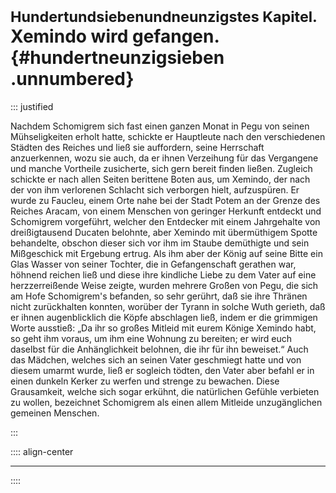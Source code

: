 # <small>Hundertundsiebenundneunzigstes Kapitel.</small><br />Xemindo wird gefangen.{#hundertneunzigsieben .unnumbered}

::: justified

Nachdem Schomigrem sich fast einen ganzen Monat in Pegu von seinen
Mühseligkeiten erholt hatte, schickte er Hauptleute nach den verschiedenen
Städten des Reiches und ließ sie auffordern, seine Herrschaft anzuerkennen, wozu
sie auch, da er ihnen Verzeihung für das Vergangene und manche Vortheile
zusicherte, sich gern bereit finden ließen. Zugleich schickte er nach allen
Seiten berittene Boten aus, um Xemindo, der nach der von ihm verlorenen Schlacht
sich verborgen hielt, aufzuspüren. Er wurde zu Faucleu, einem Orte nahe bei der
Stadt Potem an der Grenze des Reiches Aracam, von einem Menschen von geringer
Herkunft entdeckt und Schomigrem vorgeführt, welcher den Entdecker mit einem
Jahrgehalte von dreißigtausend Ducaten belohnte, aber Xemindo mit übermüthigem
Spotte behandelte, obschon dieser sich vor ihm im Staube demüthigte und sein
Mißgeschick mit Ergebung ertrug. Als ihm aber der König auf seine Bitte ein Glas
Wasser von seiner Tochter, die in Gefangenschaft gerathen war, höhnend reichen
ließ und diese ihre kindliche Liebe zu dem Vater auf eine herzzerreißende Weise
zeigte, wurden mehrere Großen von Pegu, die sich am Hofe Schomigrem's befanden,
so sehr gerührt, daß sie ihre Thränen nicht zurückhalten konnten, worüber der
Tyrann in solche Wuth gerieth, daß er ihnen augenblicklich die Köpfe abschlagen
ließ, indem er die grimmigen Worte ausstieß: „Da ihr so großes Mitleid mit eurem
Könige Xemindo habt, so geht ihm voraus, um ihm eine Wohnung zu bereiten; er
wird euch daselbst für die Anhänglichkeit belohnen, die ihr für ihn beweiset.“
Auch das Mädchen, welches sich an seinen Vater geschmiegt hatte und von diesem
umarmt wurde, ließ er sogleich tödten, den Vater aber befahl er in einen dunkeln
Kerker zu werfen und strenge zu bewachen. Diese Grausamkeit, welche sich sogar
erkühnt, die natürlichen Gefühle verbieten zu wollen, bezeichnet Schomigrem als
einen allem Mitleide unzugänglichen gemeinen Menschen.


:::

:::: align-center
****
::::
